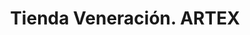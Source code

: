 ---
title: "Tienda Veneración. ARTEX"
url: /santiago-de-cuba/tienda-veneracion-artex/
shop: Basteln
---